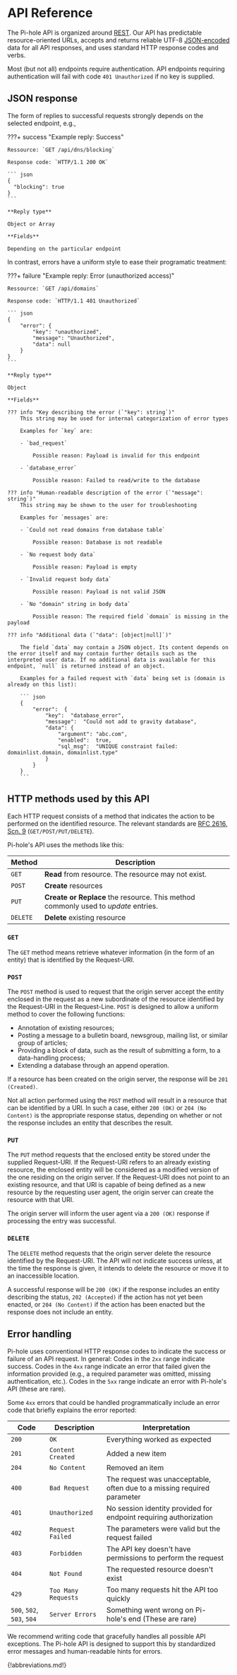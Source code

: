 # API Reference

The Pi-hole API is organized around [REST](http://en.wikipedia.org/wiki/Representational_State_Transfer). Our API has predictable resource-oriented URLs, accepts and returns reliable UTF-8 [JSON-encoded](http://www.json.org/) data for all API responses, and uses standard HTTP response codes and verbs.

Most (but not all) endpoints require authentication. API endpoints requiring authentication will fail with code `401 Unauthorized` if no key is supplied.

## JSON response

The form of replies to successful requests strongly depends on the selected endpoint, e.g.,

<!-- markdownlint-disable code-block-style -->
???+ success "Example reply: Success"

    Ressource: `GET /api/dns/blocking`

    Response code: `HTTP/1.1 200 OK`

    ``` json
    {
      "blocking": true
    }
    ```

    **Reply type**

    Object or Array

    **Fields**

    Depending on the particular endpoint

In contrast, errors have a uniform style to ease their programatic treatment:

???+ failure "Example reply: Error (unauthorized access)"

    Ressource: `GET /api/domains`

    Response code: `HTTP/1.1 401 Unauthorized`

    ``` json
    {
        "error": {
            "key": "unauthorized",
            "message": "Unauthorized",
            "data": null
        }
    }
    ```

    **Reply type**

    Object

    **Fields**

    ??? info "Key describing the error (`"key": string`)"
        This string may be used for internal categorization of error types

        Examples for `key` are:

        - `bad_request`

            Possible reason: Payload is invalid for this endpoint

        - `database_error`

            Possible reason: Failed to read/write to the database

    ??? info "Human-readable description of the error (`"message": string`)"
        This string may be shown to the user for troubleshooting

        Examples for `messages` are:

        - `Could not read domains from database table`

            Possible reason: Database is not readable

        - `No request body data`

            Possible reason: Payload is empty

        - `Invalid request body data`

            Possible reason: Payload is not valid JSON

        - `No "domain" string in body data`

            Possible reason: The required field `domain` is missing in the payload

    ??? info "Additional data (`"data": [object|null]`)"

        The field `data` may contain a JSON object. Its content depends on the error itself and may contain further details such as the interpreted user data. If no additional data is available for this endpoint, `null` is returned instead of an object.

        Examples for a failed request with `data` being set is (domain is already on this list):

        ``` json
        {
            "error":  {
                "key":  "database_error",
                "message":  "Could not add to gravity database",
                "data": {
                    "argument": "abc.com",
                    "enabled":  true,
                    "sql_msg":  "UNIQUE constraint failed: domainlist.domain, domainlist.type"
                }
            }
        }
        ```
<!-- markdownlint-enable code-block-style -->

## HTTP methods used by this API

Each HTTP request consists of a method that indicates the action to be performed on the identified resource. The relevant standards are [RFC 2616, Scn. 9](https://tools.ietf.org/html/rfc2616#section-9) (`GET/POST/PUT/DELETE`).

Pi-hole's API uses the methods like this:

Method   | Description
---------|------------
`GET`    | **Read** from resource. The resource may not exist.
`POST`   | **Create** resources
`PUT`    | **Create or Replace** the resource. This method commonly used to *update* entries.
`DELETE` | **Delete** existing resource

### `GET`

The `GET` method means retrieve whatever information (in the form of an entity) that is identified by the Request-URI.

### `POST`

The `POST` method is used to request that the origin server accept the entity enclosed in the request as a new subordinate of the resource identified by the Request-URI in the Request-Line. `POST` is designed to allow a uniform method to cover the following functions:

- Annotation of existing resources;
- Posting a message to a bulletin board, newsgroup, mailing list, or similar group of articles;
- Providing a block of data, such as the result of submitting a form, to a data-handling process;
- Extending a database through an append operation.

If a resource has been created on the origin server, the response will be `201 (Created)`.

Not all action performed using the `POST` method will result in a resource that can be identified by a URI. In such a case, either `200 (OK)` or `204 (No Content)` is the appropriate response status, depending on whether or not the response includes an entity that describes the result.

### `PUT`

The `PUT` method requests that the enclosed entity be stored under the supplied Request-URI. If the Request-URI refers to an already existing resource, the enclosed entity will be considered as a modified version of the one residing on the origin server. If the Request-URI does not point to an existing resource, and that URI is capable of being defined as a new resource by the requesting user agent, the origin server can create the resource with that URI.

The origin server will inform the user agent via a `200 (OK)` response if processing the entry was successful.

### `DELETE`

The `DELETE` method requests that the origin server delete the resource identified by the Request-URI. The API will not indicate success unless, at the time the response is given, it intends to delete the resource or move it to an inaccessible location.

A successful response will be `200 (OK)` if the response includes an entity describing the status, `202 (Accepted)` if the action has not yet been enacted, or `204 (No Content)` if the action has been enacted but the response does not include an entity.

## Error handling

Pi-hole uses conventional HTTP response codes to indicate the success or failure of an API request. In general: Codes in the `2xx` range indicate success. Codes in the `4xx` range indicate an error that failed given the information provided (e.g., a required parameter was omitted, missing authentication, etc.). Codes in the `5xx` range indicate an error with Pi-hole's API (these are rare).

Some `4xx` errors that could be handled programmatically include an error code that briefly explains the error reported:

Code | Description | Interpretation
---- | ----------- | --------------
`200` | `OK` | Everything worked as expected
`201` | `Content Created` | Added a new item
`204` | `No Content` | Removed an item
`400` | `Bad Request` | The request was unacceptable, often due to a missing required parameter
`401` | `Unauthorized` | No session identity provided for endpoint requiring authorization
`402` | `Request Failed` | The parameters were valid but the request failed
`403` | `Forbidden` | The API key doesn't have permissions to perform the request
`404` | `Not Found` | The requested resource doesn't exist
`429` | `Too Many Requests` | Too many requests hit the API too quickly
`500`, `502`, `503`, `504` | `Server Errors` | Something went wrong on Pi-hole's end (These are rare)

We recommend writing code that gracefully handles all possible API exceptions. The Pi-hole API is designed to support this by standardized error messages and human-readable hints for errors.

{!abbreviations.md!}
